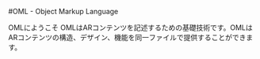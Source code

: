 #OML - Object Markup Language

OMLにようこそ
OMLはARコンテンツを記述するための基礎技術です。OMLはARコンテンツの構造、デザイン、機能を同一ファイルで提供することができます。
